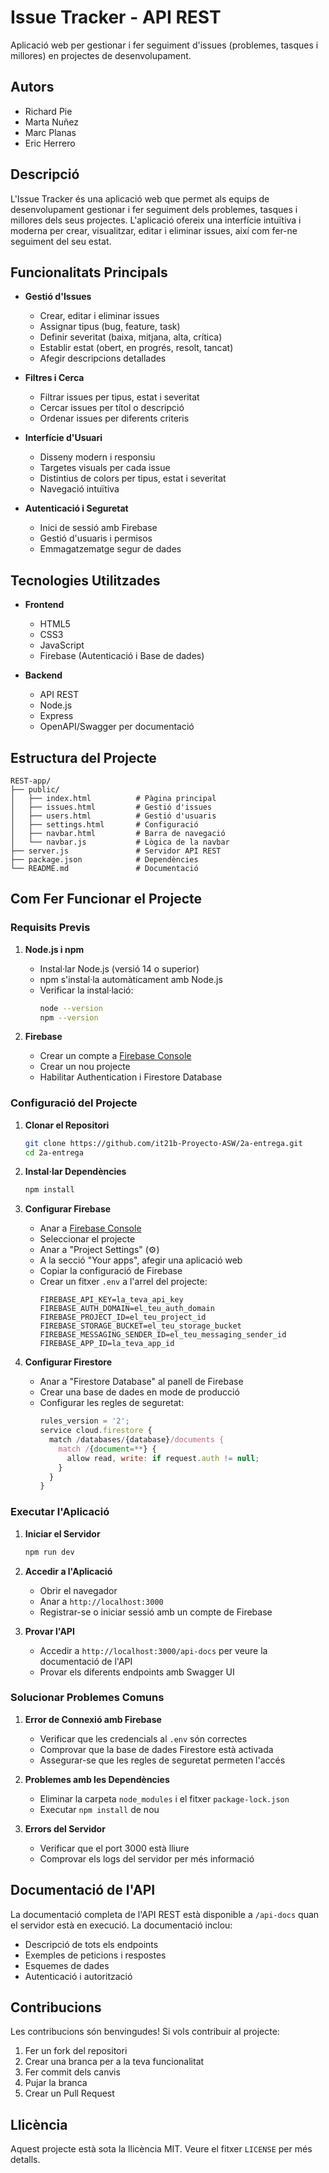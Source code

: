 # Issue Tracker - API REST

Aplicació web per gestionar i fer seguiment d'issues (problemes, tasques i millores) en projectes de desenvolupament.

## Autors

- Richard Pie
- Marta Nuñez
- Marc Planas
- Eric Herrero

## Descripció

L'Issue Tracker és una aplicació web que permet als equips de desenvolupament gestionar i fer seguiment dels problemes, tasques i millores dels seus projectes. L'aplicació ofereix una interfície intuïtiva i moderna per crear, visualitzar, editar i eliminar issues, així com fer-ne seguiment del seu estat.

## Funcionalitats Principals

- **Gestió d'Issues**
  - Crear, editar i eliminar issues
  - Assignar tipus (bug, feature, task)
  - Definir severitat (baixa, mitjana, alta, crítica)
  - Establir estat (obert, en progrés, resolt, tancat)
  - Afegir descripcions detallades

- **Filtres i Cerca**
  - Filtrar issues per tipus, estat i severitat
  - Cercar issues per títol o descripció
  - Ordenar issues per diferents criteris

- **Interfície d'Usuari**
  - Disseny modern i responsiu
  - Targetes visuals per cada issue
  - Distintius de colors per tipus, estat i severitat
  - Navegació intuïtiva

- **Autenticació i Seguretat**
  - Inici de sessió amb Firebase
  - Gestió d'usuaris i permisos
  - Emmagatzematge segur de dades

## Tecnologies Utilitzades

- **Frontend**
  - HTML5
  - CSS3
  - JavaScript
  - Firebase (Autenticació i Base de dades)

- **Backend**
  - API REST
  - Node.js
  - Express
  - OpenAPI/Swagger per documentació

## Estructura del Projecte

```
REST-app/
├── public/
│   ├── index.html          # Pàgina principal
│   ├── issues.html         # Gestió d'issues
│   ├── users.html          # Gestió d'usuaris
│   ├── settings.html       # Configuració
│   ├── navbar.html         # Barra de navegació
│   └── navbar.js           # Lògica de la navbar
├── server.js               # Servidor API REST
├── package.json            # Dependències
└── README.md               # Documentació
```

## Com Fer Funcionar el Projecte

### Requisits Previs

1. **Node.js i npm**
   - Instal·lar Node.js (versió 14 o superior)
   - npm s'instal·la automàticament amb Node.js
   - Verificar la instal·lació:
     ```bash
     node --version
     npm --version
     ```

2. **Firebase**
   - Crear un compte a [Firebase Console](https://console.firebase.google.com/)
   - Crear un nou projecte
   - Habilitar Authentication i Firestore Database

### Configuració del Projecte

1. **Clonar el Repositori**
   ```bash
   git clone https://github.com/it21b-Proyecto-ASW/2a-entrega.git
   cd 2a-entrega
   ```

2. **Instal·lar Dependències**
   ```bash
   npm install
   ```

3. **Configurar Firebase**
   - Anar a [Firebase Console](https://console.firebase.google.com/)
   - Seleccionar el projecte
   - Anar a "Project Settings" (⚙️)
   - A la secció "Your apps", afegir una aplicació web
   - Copiar la configuració de Firebase
   - Crear un fitxer `.env` a l'arrel del projecte:
     ```
     FIREBASE_API_KEY=la_teva_api_key
     FIREBASE_AUTH_DOMAIN=el_teu_auth_domain
     FIREBASE_PROJECT_ID=el_teu_project_id
     FIREBASE_STORAGE_BUCKET=el_teu_storage_bucket
     FIREBASE_MESSAGING_SENDER_ID=el_teu_messaging_sender_id
     FIREBASE_APP_ID=la_teva_app_id
     ```

4. **Configurar Firestore**
   - Anar a "Firestore Database" al panell de Firebase
   - Crear una base de dades en mode de producció
   - Configurar les regles de seguretat:
     ```javascript
     rules_version = '2';
     service cloud.firestore {
       match /databases/{database}/documents {
         match /{document=**} {
           allow read, write: if request.auth != null;
         }
       }
     }
     ```

### Executar l'Aplicació

1. **Iniciar el Servidor**
   ```bash
   npm run dev
   ```

2. **Accedir a l'Aplicació**
   - Obrir el navegador
   - Anar a `http://localhost:3000`
   - Registrar-se o iniciar sessió amb un compte de Firebase

3. **Provar l'API**
   - Accedir a `http://localhost:3000/api-docs` per veure la documentació de l'API
   - Provar els diferents endpoints amb Swagger UI

### Solucionar Problemes Comuns

1. **Error de Connexió amb Firebase**
   - Verificar que les credencials al `.env` són correctes
   - Comprovar que la base de dades Firestore està activada
   - Assegurar-se que les regles de seguretat permeten l'accés

2. **Problemes amb les Dependències**
   - Eliminar la carpeta `node_modules` i el fitxer `package-lock.json`
   - Executar `npm install` de nou

3. **Errors del Servidor**
   - Verificar que el port 3000 està lliure
   - Comprovar els logs del servidor per més informació

## Documentació de l'API

La documentació completa de l'API REST està disponible a `/api-docs` quan el servidor està en execució. La documentació inclou:
- Descripció de tots els endpoints
- Exemples de peticions i respostes
- Esquemes de dades
- Autenticació i autorització

## Contribucions

Les contribucions són benvingudes! Si vols contribuir al projecte:
1. Fer un fork del repositori
2. Crear una branca per a la teva funcionalitat
3. Fer commit dels canvis
4. Pujar la branca
5. Crear un Pull Request

## Llicència

Aquest projecte està sota la llicència MIT. Veure el fitxer `LICENSE` per més detalls. 